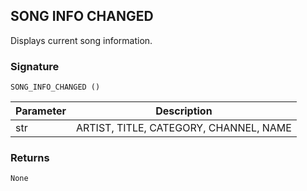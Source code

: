 ## SONG INFO CHANGED

Displays current song information.


### Signature

`SONG_INFO_CHANGED ()`


| Parameter | Description |
| --- | --- |
| str | ARTIST, TITLE, CATEGORY, CHANNEL, NAME |


### Returns

`None`